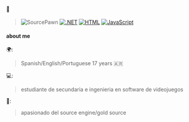 #### 🚀 
> ![SourcePawn](https://img.shields.io/badge/SOURCEPAWN-orange)
> [![.NET](https://img.shields.io/badge/.NET-512BD4?logo=dotnet&logoColor=fff)](#)
> [![HTML](https://img.shields.io/badge/HTML-%23E34F26.svg?logo=html5&logoColor=white)](#)
> [![JavaScript](https://img.shields.io/badge/JavaScript-F7DF1E?logo=javascript&logoColor=000)](#)

#### about me
🌍:
> Spanish/English/Portuguese
> 17 years
> 🇦🇷
  
💻:
> estudiante de secundaria e ingenieria en software de videojuegos

🏮:
> apasionado del source engine/gold source
